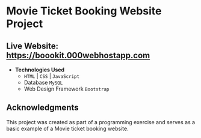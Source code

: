 # Movie Ticket Booking Website Project
## Live Website: https://boookit.000webhostapp.com

- **Technologies Used**
  - `HTML` | `CSS` | `JavaScript`
  - Database `MySQL`
  - Web Design Framework `Bootstrap`

## Acknowledgments

This project was created as part of a programming exercise and serves as a basic example of a Movie ticket booking website.
